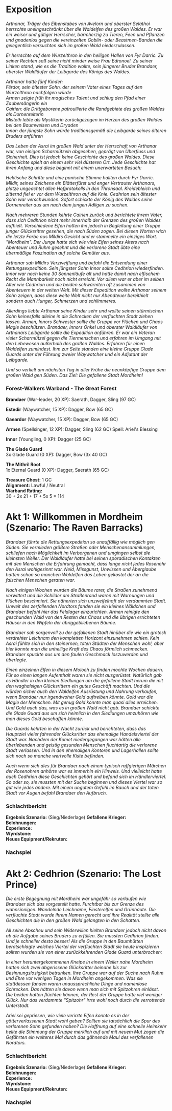# Exposition  

*Arthanar, Träger des Eibenstabes von Avelorn und oberster Selathoi herrschte uneingeschränkt über die Waldelfen des großen Waldes. Er war ein weiser und gütiger Herrscher, barmherzig zu Tieren, Feen und Pflanzen und gnadenlos gegen die vereinzelten Goblin- oder Beastmen-Banden die gelegentlich versuchten sich im großen Wald niederzulassen.*

*Er herrschte auf dem Wurzelthron in den heiligen Hallen von Fyr Darric. Zu seiner Rechten saß seine nicht minder weise Frau Edronoel. Zu seiner Linken stand, wie es die Tradition wollte, sein jüngerer Bruder Brandaer, oberster Waldläufer der Leibgarde des Königs des Waldes.*

*Arthanar hatte fünf Kinder:  
Fêrdor, sein ältester Sohn, der seinem Vater eines Tages auf den Wurzelthron nachfolgen würde  
Armen zeigte früh ihr magisches Talent und schlug den Pfad einer Zaubersängerin ein  
Cairien: die Drittgeborene patroullierte die Randgebiete des großen Waldes als Dornenreiterin  
Misteth lebte als Mystikerin zurückgezogen im Herzen des großen Waldes bei den Baumweisen und Dryaden  
Innor: der jüngste Sohn würde traditionsgemäß die Leibgarde seines älteren Bruders anführen*

*Das Leben der Asrai im großen Wald unter der Herrschaft von Arthanar war, von einigen Scharmützeln abgesehen, geprägt von Überfluss und Sicherheit. Dies ist jedoch keine Geschichte des großen Waldes. Diese Geschichte spielt an einem sehr viel düsteren Ort. Jede Geschichte hat ihren Anfang und diese beginnt mit einem unerwarteten Besuch:*

*Hektische Schritte und eine panische Stimme hallten durch Fyr Darric. Mîldir, seines Zeichens ein Blätterfürst und enger Vertrauter Arthanars, platze ungeachtet allen Hofprotokolls in den Thronsaal. Kreidebleich und zitternd fiel er vor dem Wurzelthron auf die Knie. Cedhrion sein ältester Sohn war verschwunden. Sofort schickte der König des Waldes seine Dornenreiter aus um nach dem jungen Adligen zu suchen.*

*Nach mehreren Stunden kehrte Cairien zurück und berichtete ihrem Vater, dass sich Cedhrion nicht mehr innerhalb der Grenzen des großen Waldes aufhielt. Verschiedene Elfen hatten ihn jedoch in Begleitung einer Gruppe junger Glücksritter gesehen, die nach Süden zogen. Bei diesen Worten wich die letzte Farbe aus Mîldirs Gesicht und er stammelte ein einziges Wort. "Mordheim". Der Junge hatte sich wie viele Elfen seines Alters nach Abenteuer und Ruhm gesehnt und die verlorene Stadt übte eine übermäßige Faszination auf solche Gemüter aus.*

*Arthanar sah Mîldirs Verzweiflung und befahl die Entsendung einer Rettungsexpedition. Sein jüngster Sohn Innor sollte Cedhrion wiederfinden. Innor war noch keine 30 Sonnenläufe alt und hatte damit nach elfischem Recht die Mannbarkeit noch nicht erreicht. Vor allem war er aber im selben Alter wie Cedhrion und die beiden schwärmten oft zusammen von Abenteuern in der weiten Welt. Mit dieser Expedition wollte Arthanar seinem Sohn zeigen, dass diese weite Welt nicht nur Abendteuer bereithielt sondern auch Hunger, Schmerzen und schlimmeres.*

*Allerdings liebte Arthanar seine Kinder sehr und wollte seinen stürmischen Sohn keinesfalls alleine in die Schrecken der verfluchten Stadt ziehen lassen. Armen, Innors Schwester sollte die Gruppe vor Flüchen und Chaos Magie beschützen. Brandaer, Innors Onkel und oberster Waldläufer von Arthanars Leibgarde sollte die Expedition anführen. Er war ein Veteran vieler Scharmützel gegen die Tiermenschen und erfahren im Umgang mit den Lebewesen außerhalb des großen Waldes. Erfahren für einen Waldelfen zumindest. Ihm zur Seite standen eine kleine Gruppe Glade Guards unter der Führung zweier Waywatcher und ein Adjutant der Leibgarde.*

*Und so verließ am nächsten Tag in aller Frühe die neunköpfige Gruppe dem großen Wald gen Süden. Das Ziel: Die gefallene Stadt Mordheim!*


### Forest-Walkers Warband - The Great Forest  
**Brandaer** (War-leader, 20 XP): Saerath, Dagger, Sling (97 GC)  

**Estedir** (Waywatcher, 15 XP): Dagger, Bow (65 GC)  

**Gaeardor** (Waywatcher, 15 XP): Dagger, Bow (65 GC)  

**Armen** (Spellsinger, 12 XP): Dagger, Sling (62 GC) Spell: Ariel's Blessing

**Innor** (Youngling, 0 XP): Dagger (25 GC)  

**The Glade Guard**  
3x Glade Guard (0 XP): Dagger, Bow (3x 40 GC)  

**The Mithril Root**  
1x Eternal Guard (0 XP): Dagger, Saerath (65 GC)


**Treasure Chest:** 1 GC  
**Alignment:** Lawful / Neutral  
**Warband Rating:**  
30 + 2x 21 + 17 + 5x 5 = 114


 # Akt 1: Willkommen in Mordheim (Szenario: The Raven Barracks)  
*Brandaer führte die Rettungsexpedition so unauffällig wie möglich gen Süden. Sie vermieden größere Straßen oder Menschenansammlungen, schliefen nach Möglichkeit im Verborgenen und umgingen selbst die kleinsten Weiler. Der Waldläufer hatte bei seinen sporadischen Kontakten mit den Menschen die Erfahrung gemacht, dass lange nicht jedes Rosenohr den Asrai wohlgesinnt war. Neid, Missgunst, Unwissen und Aberglaube hatten schon so manchen Waldelfen das Leben gekostet der an die falschen Menschen geraten war.*

*Nach einigen Wochen wurden die Bäume rarer, die Straßen zunehmend verwittert und die Schilder am Straßenrand waren mit Warnungen und Flüchen beschmiert. Sie näherten sich unzweifelhaft der verdammten Stadt. Unweit des zerfallenden Nordtors fanden sie ein kleines Wäldchen und Brandaer befahl hier das Feldlager einzurichten. Armen reinigte den geschunden Wald von den Resten des Chaos und die übrigen errichteten Häuser in den Wipfeln der übriggebliebenen Bäume.*

*Brandaer sah sorgenvoll zu der gefallenen Stadt hinüber die wie ein grotesk verdrehter Leichnam den kompletten Horizont einzunehmen schien. Kein Asrai fühlte sich in den steinernen, toten Städten der Menschen wohl, aber hier konnte man die unheilige Kraft des Chaos förmlich schmecken. Brandaer spuckte aus um den faulen Geschmack loszuwerden und überlegte.* 

*Einen einzelnen Elfen in diesem Moloch zu finden mochte Wochen dauern. Für so einen langen Aufenthalt waren sie nicht ausgerüstet. Natürlich gab es Händler in den kleinen Siedlungen um die gefallene Stadt herum die mit den waghalsigen Glücksrittern ein gutes Geschäft machten. Und die würden sicher auch den Waldelfen Ausrüstung und Nahrung verkaufen, wenn Brandaer nur irgendwoher Gold auftreiben könnte. Gold war die Magie der Menschen. Mit genug Gold konnte man quasi alles erreichen. Und Gold auch das, was es in großen Wald nicht gab. Brandaer schickte die Glade Guard aus um sich heimlich in den Siedlungen umzuhören wie man dieses Gold beschaffen könnte.*

*Die Guards kehrten in der Nacht zurück und berichteten, dass das Hauptziel vieler fahrender Glücksritter das ehemalige Handelsviertel der Stadt war. Nachdem der Komet niedergegangen war hätten alle überlebenden und geistig gesunden Menschen fluchtartig die verlorene Stadt verlassen. Und in den ehemaligen Kontoren und Lagerhallen sollte sich noch so manche wertvolle Kiste befinden.*

*Auch wenn sich dies für Brandaer nach einem typisch raffgierigen Märchen der Rosenohren anhörte war es immerhin ein Hinweis. Und vielleicht hatte auch Cedhrion diese Geschichten gehört und befand sich im Händlerviertel. So oder so, sie mussten mit der Suche beginnen und dieses Viertel war so gut wie jedes andere. Mit einem ungutem Gefühl im Bauch und der toten Stadt vor Augen befahl Brandaer den Aufbruch.* 

### Schlachtbericht  
**Ergebnis Szenario:**  (Sieg/Niederlage)
**Gefallene Krieger:**  
**Belohnungen:**  
**Experience:**  
**Wyrdstone:**  
**Neues Equipment/Rekruten:**  

### Nachspiel

 # Akt 2: Cedhrion (Szenario: The Lost Prince)  
*Die erste Begegnung mit Mordheim war ungefähr so verlaufen wie Brandaer sich das vorgestellt hatte. Furchtbar bis zur Grenze des wahnsinnigen. Wandelnde Leichname, Finsterelfen und Grünhäute. Die verfluchte Stadt wurde ihrem Namen gerecht und ihre Realität stellte alle Geschichten die in den großen Wald gelangten in den Schatten.*

*All seine Abscheu und sein Widerwillen hielten Brandaer jedoch nicht davon ab die Aufgabe seines Bruders zu erfüllen. Sie mussten Cedhrion finden. Und je schneller desto besser! Als die Gruppe in den Baumhütten beratschlagte welches Viertel der verfluchten Stadt sie heute inspizieren sollten wurden sie von einer zurückkehrenden Glade Guard unterbrochen:*

*In einer heruntergekommenen Kneipe in einem Weiler nahe Mordheim hatten sich zwei abgerissene Glücksritter beinahe bis zur Besinnungslosigkeit betrunken. Ihre Gruppe war auf der Suche nach Ruhm und Ehre vor wenigen Tagen in Mordheim angekommen. Was sie stattdessen fanden waren unaussprechliche Dinge und namenlose Schrecken. Das hätten sie davon wenn man sich mit Spitzohren einlässt. Die beiden hatten flüchten können, der Rest der Gruppe hatte viel weniger Glück. Nur das verdammte "Spitzohr" irrte wohl noch durch die verrottende Unterstadt.*

*Ariel sei gepriesen, wie viele verirrte Elfen konnte es in der götterverlassenen Stadt wohl geben? Sollten sie tatsächlich die Spur des verlorenen Sohn gefunden haben? Die Hoffnung auf eine schnelle Heimkehr hellte die Stimmung der Gruppe merklich auf und mit neuem Mut zogen die Gefährten ein weiteres Mal durch das gähnende Maul des verfallenen Nordtors.* 

### Schlachtbericht  
**Ergebnis Szenario:**  (Sieg/Niederlage)
**Gefallene Krieger:**  
**Belohnungen:**  
**Experience:**  
**Wyrdstone:**  
**Neues Equipment/Rekruten:**  

### Nachspiel

